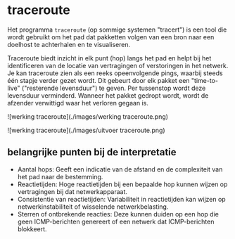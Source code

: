 # traceroute
Het programma `traceroute` (op sommige systemen "tracert") is een tool die wordt gebruikt om het pad dat pakketten volgen van een bron naar een doelhost te achterhalen en te visualiseren.

Traceroute biedt inzicht in elk punt (hop) langs het pad en helpt bij het identificeren van de locatie van vertragingen of verstoringen in het netwerk. Je kan traceroute zien als een reeks opeenvolgende pings, waarbij steeds één stapje verder gezet wordt. Dit gebeurt door elk pakket een "time-to-live" ("resterende levensduur") te geven. Per tussenstop wordt deze levensduur verminderd. Wanneer het pakket gedropt wordt, wordt de afzender verwittigd waar het verloren gegaan is.

![werking traceroute](./images/werking traceroute.png)

![werking traceroute](./images/uitvoer traceroute.png)

## belangrijke punten bij de interpretatie

- Aantal hops: Geeft een indicatie van de afstand en de complexiteit van het pad naar de bestemming.
- Reactietijden: Hoge reactietijden bij een bepaalde hop kunnen wijzen op vertragingen bij dat netwerkapparaat.
- Consistentie van reactietijden: Variabiliteit in reactietijden kan wijzen op netwerkinstabiliteit of wisselende netwerkbelasting.
- Sterren of ontbrekende reacties: Deze kunnen duiden op een hop die geen ICMP-berichten genereert of een netwerk dat ICMP-berichten blokkeert.

